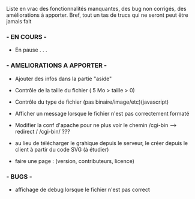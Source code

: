 Liste en vrac des fonctionnalités manquantes, des bug non corrigés, des améliorations à apporter. 
Bref, tout un tas de trucs qui ne seront peut être jamais fait

###			- EN COURS -

- En pause . . . 

###			- AMELIORATIONS A APPORTER -

- Ajouter des infos dans la partie "aside"

- Contrôle de la taille du fichier ( 5 Mo > taille > 0)

- Contrôle du type de fichier (pas binaire/image/etc)(javascript)
	
- Afficher un message lorsque le fichier n'est pas correctement formaté

- Modifier la conf d'apache pour ne plus voir le chemin /cgi-bin
	--> redirect / /cgi-bin/ ???
	
- au lieu de télécharger le grahique depuis le serveur, le créer depuis le client à partir du code SVG (à étudier)

- faire une page : (version, contributeurs, licence)

### - BUGS -

- affichage de debug lorsque le fichier n'est pas correct

